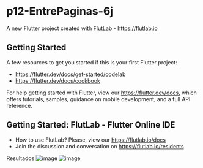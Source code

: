 # p12-EntrePaginas-6j

A new Flutter project created with FlutLab - https://flutlab.io

## Getting Started

A few resources to get you started if this is your first Flutter project:

- https://flutter.dev/docs/get-started/codelab
- https://flutter.dev/docs/cookbook

For help getting started with Flutter, view our
https://flutter.dev/docs, which offers tutorials,
samples, guidance on mobile development, and a full API reference.

## Getting Started: FlutLab - Flutter Online IDE

- How to use FlutLab? Please, view our https://flutlab.io/docs
- Join the discussion and conversation on https://flutlab.io/residents

Resultados
![image](https://github.com/abrilmunozzapata1/p12-EntrePaginas-6j/assets/143549033/42b76468-e2f8-4b36-ba4e-d9ef91e26d0b)
![image](https://github.com/abrilmunozzapata1/p12-EntrePaginas-6j/assets/143549033/96217c54-2b8e-45da-ae56-2881fc19049b)

